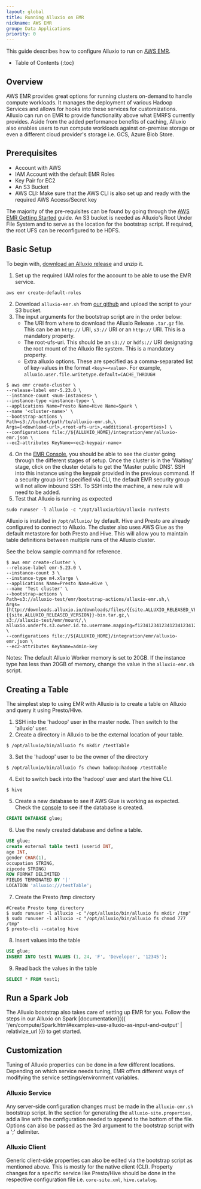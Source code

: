 ```yaml
---
layout: global
title: Running Alluxio on EMR
nickname: AWS EMR
group: Data Applications
priority: 0
---
```


This guide describes how to configure Alluxio to run on [AWS EMR](https://aws.amazon.com/emr/).

* Table of Contents
{:toc}

## Overview

AWS EMR provides great options for running clusters on-demand to handle compute workloads. It manages the
deployment of various Hadoop Services and allows for hooks into these services for customizations. Alluxio
can run on EMR to provide functionality above what EMRFS currently provides. Aside from the added performance
benefits of caching, Alluxio also enables users to run compute workloads against on-premise storage or even a
different cloud provider's storage i.e. GCS, Azure Blob Store. 

## Prerequisites

* Account with AWS
* IAM Account with the default EMR Roles
* Key Pair for EC2
* An S3 Bucket
* AWS CLI: Make sure that the AWS CLI is also set up and ready with the required AWS Access/Secret key

The majority of the pre-requisites can be found by going through the
[AWS EMR Getting Started](https://docs.aws.amazon.com/emr/latest/ManagementGuide/emr-gs.html) guide. An S3 bucket
is needed as Alluxio's Root Under File System and to serve as the location for the bootstrap script. If required,
the root UFS can be reconfigured to be HDFS.

## Basic Setup

To begin with, [download an Alluxio release](https://www.alluxio.io/download) and unzip it.

1. Set up the required IAM roles for the account to be able to use the EMR service.
```bash
aws emr create-default-roles
```
2. Download `alluxio-emr.sh` from [our github](https://github.com/Alluxio/alluxio/tree/master/integration/emr/) and
upload the script to your S3 bucket.
3. The input arguments for the bootstrap script are in the order below:
    - The URI from where to download the Alluxio Release `.tar.gz` file. This can be an `http://`
     URI, `s3://` URI or an `http://` URI.
     This is a mandatory property.
    - The root-ufs-uri. This should be an `s3://` or `hdfs://` URI designating the root mount of the Alluxio file system.
       This is a mandatory property.
    - Extra alluxio options. These are specified as a comma-separated list of key-values in the format `<key>=<value>`.
       For example, `alluxio.user.file.writetype.default=CACHE_THROUGH`

```console
$ aws emr create-cluster \
--release-label emr-5.23.0 \
--instance-count <num-instances> \
--instance-type <instance-type> \
--applications Name=Presto Name=Hive Name=Spark \
--name '<cluster-name>' \
--bootstrap-actions \
Path=s3://bucket/path/to/alluxio-emr.sh,\
Args=[<download-url>,<root-ufs-uri>,<additional-properties>] \
--configurations file://${ALLUXIO_HOME}/integration/emr/alluxio-emr.json \
--ec2-attributes KeyName=<ec2-keypair-name>
```

4. On the [EMR Console](https://console.aws.amazon.com/elasticmapreduce/home), you should be able to see the cluster
going through the different stages of setup. Once the cluster is in the 'Waiting' stage, click on the cluster details
to get the 'Master public DNS'. SSH into this instance using the keypair provided in the previous command. If a
security group isn't specified via CLI, the default EMR security group will not allow inbound SSH. To SSH into the
machine, a new rule will need to be added.
5. Test that Alluxio is running as expected
```
sudo runuser -l alluxio -c "/opt/alluxio/bin/alluxio runTests
```

Alluxio is installed in `/opt/alluxio/` by default. Hive and Presto are already configured to connect to Alluxio. The
cluster also uses AWS Glue as the default metastore for both Presto and Hive. This will allow you to maintain table
definitions between multiple runs of the Alluxio cluster.

See the below sample command for reference.

```console
$ aws emr create-cluster \
--release-label emr-5.23.0 \
--instance-count 3 \
--instance-type m4.xlarge \
--applications Name=Presto Name=Hive \
--name 'Test cluster' \
--bootstrap-actions \
Path=s3://alluxio-test/emr/bootstrap-actions/alluxio-emr.sh,\
Args=[http://downloads.alluxio.io/downloads/files/{{site.ALLUXIO_RELEASED_VERSION}}/alluxio-{{site.ALLUXIO_RELEASED_VERSION}}-bin.tar.gz,\
s3://alluxio-test/emr/mount/,\
alluxio.underfs.s3.owner.id.to.username.mapping=f1234123412341234123412341234123412341234123412341234123412341234=hadoop] \
--configurations file://${ALLUXIO_HOME}/integration/emr/alluxio-emr.json \
--ec2-attributes KeyName=admin-key
```

Notes: The default Alluxio Worker memory is set to 20GB. If the instance type has less than 20GB of memory, change
the value in the `alluxio-emr.sh` script.

## Creating a Table

The simplest step to using EMR with Alluxio is to create a table on Alluxio and query it using Presto/Hive.

1. SSH into the 'hadoop' user in the master node. Then switch to the 'alluxio' user.
2. Create a directory in Alluxio to be the external location of your table.
```console
$ /opt/alluxio/bin/alluxio fs mkdir /testTable
```
3. Set the 'hadoop' user to be the owner of the directory
```console
$ /opt/alluxio/bin/alluxio fs chown hadoop:hadoop /testTable
```
4. Exit to switch back into the 'hadoop' user and start the hive CLI.
```console
$ hive
```
5. Create a new database to see if AWS Glue is working as expected. Check the [console](https://console.aws.amazon.com/glue/home)
to see if the database is created.
```sql
CREATE DATABASE glue;
```
6. Use the newly created database and define a table.
```sql
USE glue;
create external table test1 (userid INT,
age INT,
gender CHAR(1),
occupation STRING,
zipcode STRING)
ROW FORMAT DELIMITED
FIELDS TERMINATED BY '|'
LOCATION 'alluxio:///testTable';
```
7. Create the Presto /tmp directory
```console
#Create Presto temp directory
$ sudo runuser -l alluxio -c "/opt/alluxio/bin/alluxio fs mkdir /tmp"
$ sudo runuser -l alluxio -c "/opt/alluxio/bin/alluxio fs chmod 777 /tmp"
$ presto-cli --catalog hive
```
8. Insert values into the table
```sql
USE glue;
INSERT INTO test1 VALUES (1, 24, 'F', 'Developer', '12345');
```
9. Read back the values in the table
```sql
SELECT * FROM test1;
```

## Run a Spark Job
The Alluxio bootstrap also takes care of setting up EMR for you. Follow the steps in our Alluxio on Spark [documentation]({{ '/en/compute/Spark.html#examples-use-alluxio-as-input-and-output' | relativize_url }})
to get started.

## Customization
Tuning of Alluxio properties can be done in a few different locations. Depending on which service needs tuning, EMR
offers different ways of modifying the service settings/environment variables.

### Alluxio Service
Any server-side configuration changes must be made in the `alluxio-emr.sh` bootstrap script. In the section for generating
the `alluxio-site.properties`, add a line with the configuration needed to append to the bottom of the file. Options can also
be passed as the 3rd argument to the bootstrap script with a ';' delimiter.

### Alluxio Client
Generic client-side properties can also be edited via the bootstrap script as mentioned above. This is mostly for the native
client (CLI). Property changes for a specific service like Presto/Hive should be done in the respective configuration file
i.e. `core-site.xml`, `hive.catalog`.
